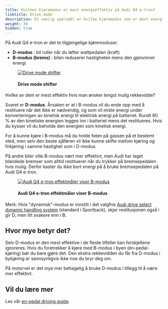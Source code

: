 ```yaml
---
title: Hvilken kjøremodus er mest energieffektiv på Audi Q4 e-tron?
linktitle: Drive mode
description: Et vanlig spørsmål er hvilke kjøremodus som er mest energieffektiv på Audi Q4 e-tron
weight: 30
hidden: true
---
```

<!-- markdownlint-disable MD033 -->
På Audi Q4 e-tron er det to tilgjengelige kjøremoduser.

- **D-modus** : bil ruller når du løfter wattpedalen (kraft)
- **B-modus (brems)** : bilen reduserer hastigheten mens den gjenvinner energi.

<figure>
    <a href="https://media.electrichasgoneaudi.net/multimedia/models/q4-e-tron/knowledgeexchange/faq/mostefficientmode/q4shifter.jpg">
        <img src="https://media.electrichasgoneaudi.net/multimedia/models/q4-e-tron/knowledgeexchange/faq/mostefficientmode/q4shifters.jpg"
        class="img-fluid" alt="Drive mode shifter" title="Drive mode shifter">
    </a>
    <figcaption><h4>Drive mode shifter</h4></figcaption>
</figure>

Hvilke av dem er mest effektiv hvis man ønsker lengst mulig rekkevidde?

Svaret er **D-modus**. Årsaken er at i B-modus vil du ende opp med å restituere når det ikke er nødvendig, og som vil miste energi under konverteringen av kinetisk energi til elektrisk energi på batteriet. Rundt 80 % av den kinetiske energien legges inn i batteriet mens det restitueres.
Hvis du kysser vil du beholde den energien som kinetisk energi.

For å kunne kjøre i B-modus må du holde foten på gassen på et bestemt sted, men selv den beste sjåføren vil ikke kunne skifte mellom kjøring og frikjøring i samme hastighet som i D-modus.

På andre biler ville B-modus vært mer effektivt, men Audi har laget blandede bremser som alltid restituerer når du trykker på bremsepedalen hvis mulig. Derfor kaster du ikke bort energi på å bruke bremsepedalen på Audi Q4 e-tron.

<figure>
    <a href="https://media.electrichasgoneaudi.net/multimedia/models/q4-e-tron/knowledgeexchange/faq/mostefficientmode/regenlevelq4.jpg">
        <img src="https://media.electrichasgoneaudi.net/multimedia/models/q4-e-tron/knowledgeexchange/faq/mostefficientmode/regenlevelq4.jpg"
        class="img-fluid" alt="Audi Q4 e-tron effektmåler viser B-modus" title="Audi Q4 e-tron effektmåler viser B-modus">
    </a>
    <figcaption><h4>Audi Q4 e-tron effektmåler viser B-modus</h4></figcaption>
</figure>

Merk: Hvis "dynamisk"-modus er innstilt i det valgfrie [Audi drive select dynamic handling system](../../../technology/audidriveselect/) (standard i Sportback), skjer restitusjonen også i gir D, men litt svakere enn i B.

## Hvor mye betyr det?

Selv D-modus er den mest effektive i de fleste tilfeller kan forskjellene ignoreres. Hvis du foretrekker å kjøre med B-modus i byen (én-pedal-kjøring) bør du bare gjøre det.
Den ekstra rekkevidden du får fra D-modus i bykjøring er sannsynligvis ikke noe du bryr deg om.

På motorvei er det mye mer behagelig å bruke D-modus i tillegg til å være mer effektivt.

## Vil du lære mer

Les vår [en-pedal driving guide](../../../../../guides/onepedaldriving/).